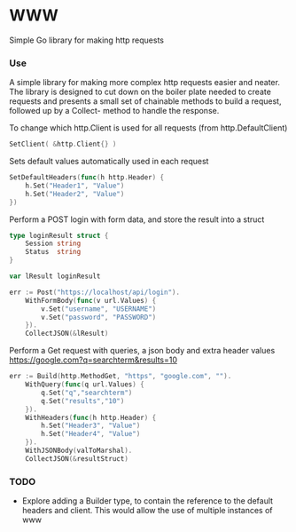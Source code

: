 # WWW

Simple Go library for making http requests

### Use

A simple library for making more complex http requests easier and neater. The library is designed to cut down on the boiler plate needed to create requests and presents a small set of chainable methods to build a request, followed up by a Collect- method to handle the response.


To change which http.Client is used for all requests (from http.DefaultClient) 
```go
SetClient( &http.Client{} )
```

Sets default values automatically used in each request
```go
SetDefaultHeaders(func(h http.Header) {
    h.Set("Header1", "Value")
    h.Set("Header2", "Value")
})
```

Perform a POST login with form data, and store the result into a struct
```go
type loginResult struct {
    Session string 
    Status  string 
}

var lResult loginResult

err := Post("https://localhost/api/login").
    WithFormBody(func(v url.Values) {
        v.Set("username", "USERNAME")
        v.Set("password", "PASSWORD")
    }).
    CollectJSON(&lResult)
```

Perform a Get request with queries, a json body and extra header values
https://google.com?q=searchterm&results=10
```go
err := Build(http.MethodGet, "https", "google.com", "").
    WithQuery(func(q url.Values) {
        q.Set("q","searchterm")
        q.Set("results","10")
    }).
    WithHeaders(func(h http.Header) {
        h.Set("Header3", "Value")
        h.Set("Header4", "Value")
    }).
    WithJSONBody(valToMarshal).
    CollectJSON(&resultStruct)
```

### TODO

* Explore adding a Builder type, to contain the reference to the default headers and client. This would allow the use of multiple instances of www